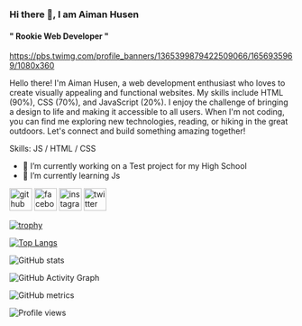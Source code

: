 ### Hi there 👋, I am Aiman Husen
####  " Rookie Web Developer "
https://pbs.twimg.com/profile_banners/1365399879422509066/1656935969/1080x360

Hello there! I'm Aiman Husen, a web development enthusiast who loves to create visually appealing and functional websites. My skills include HTML (90%), CSS (70%), and JavaScript (20%). I enjoy the challenge of bringing a design to life and making it accessible to all users. When I'm not coding, you can find me exploring new technologies, reading, or hiking in the great outdoors. Let's connect and build something amazing together!

Skills:  JS / HTML / CSS

- 🔭 I’m currently working on a Test project for my High School 
- 🌱 I’m currently learning Js 


[<img src='https://cdn.jsdelivr.net/npm/simple-icons@3.0.1/icons/github.svg' alt='github' height='40'>](https://github.com/aimanhusenR)  [<img src='https://cdn.jsdelivr.net/npm/simple-icons@3.0.1/icons/facebook.svg' alt='facebook' height='40'>](https://www.facebook.com/aiman.husen.946)  [<img src='https://cdn.jsdelivr.net/npm/simple-icons@3.0.1/icons/instagram.svg' alt='instagram' height='40'>](https://www.instagram.com/aiman_husen_/)  [<img src='https://cdn.jsdelivr.net/npm/simple-icons@3.0.1/icons/twitter.svg' alt='twitter' height='40'>](https://twitter.com/AimanHusen2)  

[![trophy](https://github-profile-trophy.vercel.app/?username=aimanhusenR)](https://github.com/ryo-ma/github-profile-trophy)

[![Top Langs](https://github-readme-stats.vercel.app/api/top-langs/?username=aimanhusenR)](https://github.com/anuraghazra/github-readme-stats)

![GitHub stats](https://github-readme-stats.vercel.app/api?username=aimanhusenR&show_icons=true&count_private=true)  

![GitHub Activity Graph](https://activity-graph.herokuapp.com/graph?username=aimanhusenR)  

![GitHub metrics](https://metrics.lecoq.io/aimanhusenR)  

![Profile views](https://gpvc.arturio.dev/aimanhusenR)  
